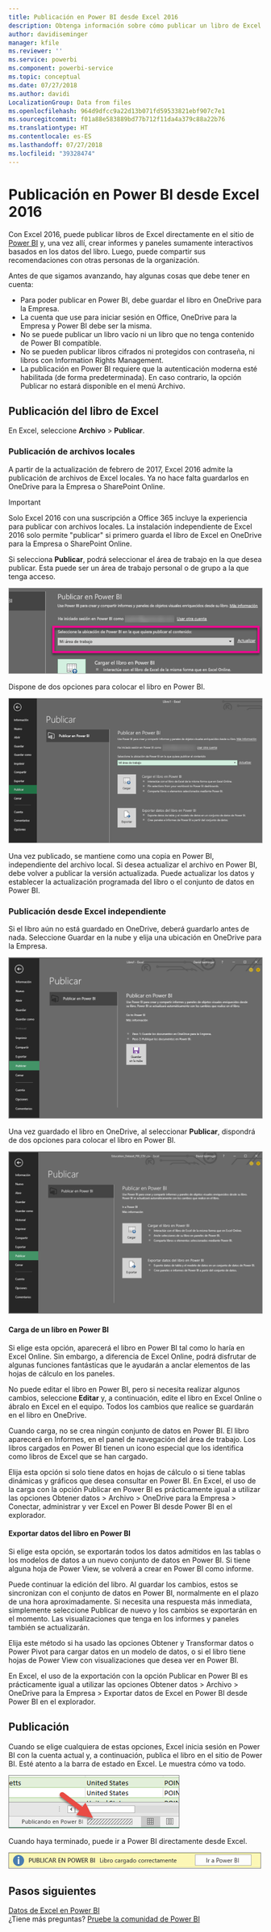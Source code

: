 ```yaml
---
title: Publicación en Power BI desde Excel 2016
description: Obtenga información sobre cómo publicar un libro de Excel en su sitio de Power BI.
author: davidiseminger
manager: kfile
ms.reviewer: ''
ms.service: powerbi
ms.component: powerbi-service
ms.topic: conceptual
ms.date: 07/27/2018
ms.author: davidi
LocalizationGroup: Data from files
ms.openlocfilehash: 964d9dfcc9a22d13b071fd59533821ebf907c7e1
ms.sourcegitcommit: f01a88e583889bd77b712f11da4a379c88a22b76
ms.translationtype: HT
ms.contentlocale: es-ES
ms.lasthandoff: 07/27/2018
ms.locfileid: "39328474"
---
```

# <a name="publish-to-power-bi-from-excel-2016"></a>Publicación en Power BI desde Excel 2016
Con Excel 2016, puede publicar libros de Excel directamente en el sitio de [Power BI](https://powerbi.microsoft.com) y, una vez allí, crear informes y paneles sumamente interactivos basados en los datos del libro. Luego, puede compartir sus recomendaciones con otras personas de la organización.

Antes de que sigamos avanzando, hay algunas cosas que debe tener en cuenta:

* Para poder publicar en Power BI, debe guardar el libro en OneDrive para la Empresa.
* La cuenta que use para iniciar sesión en Office, OneDrive para la Empresa y Power BI debe ser la misma.
* No se puede publicar un libro vacío ni un libro que no tenga contenido de Power BI compatible.
* No se pueden publicar libros cifrados ni protegidos con contraseña, ni libros con Information Rights Management.
* La publicación en Power BI requiere que la autenticación moderna esté habilitada (de forma predeterminada). En caso contrario, la opción Publicar no estará disponible en el menú Archivo.

## <a name="to-publish-your-excel-workbook"></a>Publicación del libro de Excel
En Excel, seleccione **Archivo** > **Publicar**.

### <a name="local-file-publishing"></a>Publicación de archivos locales
A partir de la actualización de febrero de 2017, Excel 2016 admite la publicación de archivos de Excel locales. Ya no hace falta guardarlos en OneDrive para la Empresa o SharePoint Online.

> [!IMPORTANT]
> Solo Excel 2016 con una suscripción a Office 365 incluye la experiencia para publicar con archivos locales. La instalación independiente de Excel 2016 solo permite "publicar" si primero guarda el libro de Excel en OneDrive para la Empresa o SharePoint Online.
> 
> 

Si selecciona **Publicar**, podrá seleccionar el área de trabajo en la que desea publicar. Esta puede ser un área de trabajo personal o de grupo a la que tenga acceso.

![](media/service-publish-from-excel/pbi_choose_workspace.png)

Dispone de dos opciones para colocar el libro en Power BI.

![](media/service-publish-from-excel/pbi_uploadexport3.png)

Una vez publicado, se mantiene como una copia en Power BI, independiente del archivo local. Si desea actualizar el archivo en Power BI, debe volver a publicar la versión actualizada. Puede actualizar los datos y establecer la actualización programada del libro o el conjunto de datos en Power BI.

### <a name="publishing-from-excel-standalone"></a>Publicación desde Excel independiente
Si el libro aún no está guardado en OneDrive, deberá guardarlo antes de nada. Seleccione Guardar en la nube y elija una ubicación en OneDrive para la Empresa.

![](media/service-publish-from-excel/pbi_savetoonedrive2.png)

Una vez guardado el libro en OneDrive, al seleccionar **Publicar**, dispondrá de dos opciones para colocar el libro en Power BI.

![](media/service-publish-from-excel/pbi_uploadexport2.png)

#### <a name="upload-your-workbook-to-power-bi"></a>Carga de un libro en Power BI
Si elige esta opción, aparecerá el libro en Power BI tal como lo haría en Excel Online. Sin embargo, a diferencia de Excel Online, podrá disfrutar de algunas funciones fantásticas que le ayudarán a anclar elementos de las hojas de cálculo en los paneles.

No puede editar el libro en Power BI, pero si necesita realizar algunos cambios, seleccione **Editar** y, a continuación, edite el libro en Excel Online o ábralo en Excel en el equipo. Todos los cambios que realice se guardarán en el libro en OneDrive.

Cuando carga, no se crea ningún conjunto de datos en Power BI. El libro aparecerá en Informes, en el panel de navegación del área de trabajo. Los libros cargados en Power BI tienen un icono especial que los identifica como libros de Excel que se han cargado.

Elija esta opción si solo tiene datos en hojas de cálculo o si tiene tablas dinámicas y gráficos que desea consultar en Power BI.
En Excel, el uso de la carga con la opción Publicar en Power BI es prácticamente igual a utilizar las opciones Obtener datos > Archivo > OneDrive para la Empresa > Conectar, administrar y ver Excel en Power BI desde Power BI en el explorador.

#### <a name="export-workbook-data-to-power-bi"></a>Exportar datos del libro en Power BI
Si elige esta opción, se exportarán todos los datos admitidos en las tablas o los modelos de datos a un nuevo conjunto de datos en Power BI. Si tiene alguna hoja de Power View, se volverá a crear en Power BI como informe.

Puede continuar la edición del libro. Al guardar los cambios, estos se sincronizan con el conjunto de datos en Power BI, normalmente en el plazo de una hora aproximadamente. Si necesita una respuesta más inmediata, simplemente seleccione Publicar de nuevo y los cambios se exportarán en el momento. Las visualizaciones que tenga en los informes y paneles también se actualizarán.

Elija este método si ha usado las opciones Obtener y Transformar datos o Power Pivot para cargar datos en un modelo de datos, o si el libro tiene hojas de Power View con visualizaciones que desea ver en Power BI.

En Excel, el uso de la exportación con la opción Publicar en Power BI es prácticamente igual a utilizar las opciones Obtener datos > Archivo > OneDrive para la Empresa > Exportar datos de Excel en Power BI desde Power BI en el explorador.

## <a name="publishing"></a>Publicación
Cuando se elige cualquiera de estas opciones, Excel inicia sesión en Power BI con la cuenta actual y, a continuación, publica el libro en el sitio de Power BI. Esté atento a la barra de estado en Excel. Le muestra cómo va todo.

![](media/service-publish-from-excel/pbi_publishingstatus.png)

Cuando haya terminado, puede ir a Power BI directamente desde Excel.

![](media/service-publish-from-excel/pbi_gotopbi.png)

## <a name="next-steps"></a>Pasos siguientes
[Datos de Excel en Power BI](service-excel-workbook-files.md)  
¿Tiene más preguntas? [Pruebe la comunidad de Power BI](http://community.powerbi.com/)


